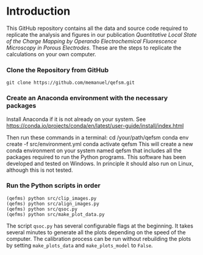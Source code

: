 # Introduction
This GitHub repository contains all the data and source code required to replicate the analysis and figures in our publication *Quantitative Local State of the Charge Mapping by Operando Electrochemical Fluorescence Microscopy in Porous Electrodes*.
These are the steps to replicate the calculations on your own computer.

### Clone the Repository from GitHub
    git clone https://github.com/memanuel/qefsm.git

### Create an Anaconda environment with the necessary packages
Install Anaconda if it is not already on your system. 
See https://conda.io/projects/conda/en/latest/user-guide/install/index.html

Then run these commands in a terminal:
    cd /your/path/qefsm
    conda env create -f src/environment.yml
    conda activate qefsm
This will create a new conda environment on your system named qefsm that includes all the packages required to run the Python programs.
This software has been developed and tested on Windows. In principle it should also run on Linux, although this is not tested.

### Run the Python scripts in order
    (qefms) python src/clip_images.py
    (qefms) python src/align_images.py
    (qefms) python src/qsoc.py
    (qefms) python src/make_plot_data.py

The script `qsoc.py` has several configurable flags at the beginning. It takes several minutes to generate all the plots depending on the speed of the computer. The calibration process can be run without rebuilding the plots by setting `make_plots_data` and `make_plots_model` to `False`.